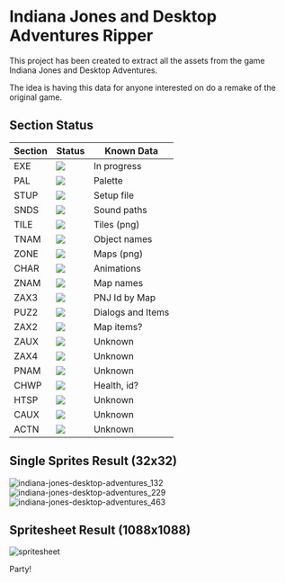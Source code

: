 # Indiana Jones and Desktop Adventures Ripper

This project has been created to extract all the assets from the game Indiana Jones and Desktop Adventures.

The idea is having this data for anyone interested on do a remake of the original game.

## Section Status

| **Section** | **Status**                                             | **Known Data**    |
|-------------|--------------------------------------------------------|-------------------|
| EXE         | ![](https://img.shields.io/badge/-DONE-green)    | In progress       |
| PAL         | ![](https://img.shields.io/badge/-DONE-green)    | Palette           |
| STUP        | ![](https://img.shields.io/badge/-DONE-green)    | Setup file        |
| SNDS        | ![](https://img.shields.io/badge/-DONE-green)    | Sound paths       |
| TILE        | ![](https://img.shields.io/badge/-DONE-green)    | Tiles (png)       |
| TNAM        | ![](https://img.shields.io/badge/-DONE-green)    | Object names      |
| ZONE        | ![](https://img.shields.io/badge/-DONE-green)    | Maps (png)        |
| CHAR        | ![](https://img.shields.io/badge/-DONE-green)    | Animations        |
| ZNAM        | ![](https://img.shields.io/badge/-DONE-green)    | Map names         |
| ZAX3        | ![](https://img.shields.io/badge/-DONE-green)   | PNJ Id by Map     |
| PUZ2        | ![](https://img.shields.io/badge/-DONE-green)            | Dialogs and Items |
| ZAX2        | ![](https://img.shields.io/badge/-PENDING-yellow)  | Map items?        |
| ZAUX        | ![](https://img.shields.io/badge/-PENDING-yellow) | Unknown           |
| ZAX4        | ![](https://img.shields.io/badge/-PENDING-yellow)   | Unknown           |
| PNAM        | ![](https://img.shields.io/badge/-PENDING-yellow)    | Unknown           |
| CHWP        | ![](https://img.shields.io/badge/-PENDING-yellow)    | Health, id?         |
| HTSP        | ![](https://img.shields.io/badge/-TODO-red)            | Unknown           |
| CAUX        | ![](https://img.shields.io/badge/-TODO-red)            | Unknown           |
| ACTN        | ![](https://img.shields.io/badge/-TODO-red)            | Unknown           |

## Single Sprites Result (32x32)

![indiana-jones-desktop-adventures_132](https://user-images.githubusercontent.com/9928578/155808763-372b42e5-fd2e-484c-b752-2d7f49602f8f.png)
![indiana-jones-desktop-adventures_229](https://user-images.githubusercontent.com/9928578/155808773-af48e3eb-af57-4bd8-87f1-ad4a89a0c8d3.png)
![indiana-jones-desktop-adventures_463](https://user-images.githubusercontent.com/9928578/155808786-882e5f2a-7bda-4e13-b84b-d8adfa605fb4.png)


## Spritesheet Result (1088x1088)

![spritesheet](https://user-images.githubusercontent.com/9928578/155807165-419f85ea-a03c-4fbb-85d7-e413431655be.png)

Party!
